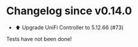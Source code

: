 # Changelog since v0.14.0
- :arrow_up: Upgrade UniFi Controller to 5.12.66 (#73)

Tests have not been done! 
